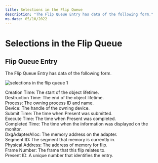 ```yaml
---
title: Selections in the Flip Queue
description: "The Flip Queue Entry has data of the following form."
ms.date: 05/10/2022
---
```


# Selections in the Flip Queue

## Flip Queue Entry

The Flip Queue Entry has data of the following form.

![selections in the flip queue 1](\Images\selections-in-the-flip-queue-1.png)

Creation Time: The start of the object lifetime.  
Destruction Time: The end of the object lifetime.  
Process: The owning process ID and name.  
Device: The handle of the owning device.  
Submit Time: The time when Present was submitted.  
Execute Time: The time when Present was completed.  
Completed Time: The time when the information was displayed on the monitor.  
DxgAdapterAlloc: The memory address on the adapter.  
Segment ID: The segment that memory is currently in.  
Physical Address: The address of memory for flip.  
Frame Number: The frame that this flip relates to.  
Present ID: A unique number that identifies the entry.  

